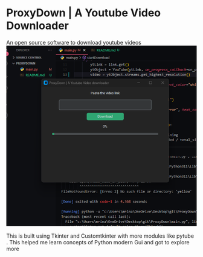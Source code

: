 # ProxyDown | A Youtube Video Downloader

An open source software to download youtube videos 
![app screenshot](readme1.png)

This is built using Tkinter and Customtkinter with more modules like pytube . This helped me learn concepts of Python modern Gui and got to explore more
